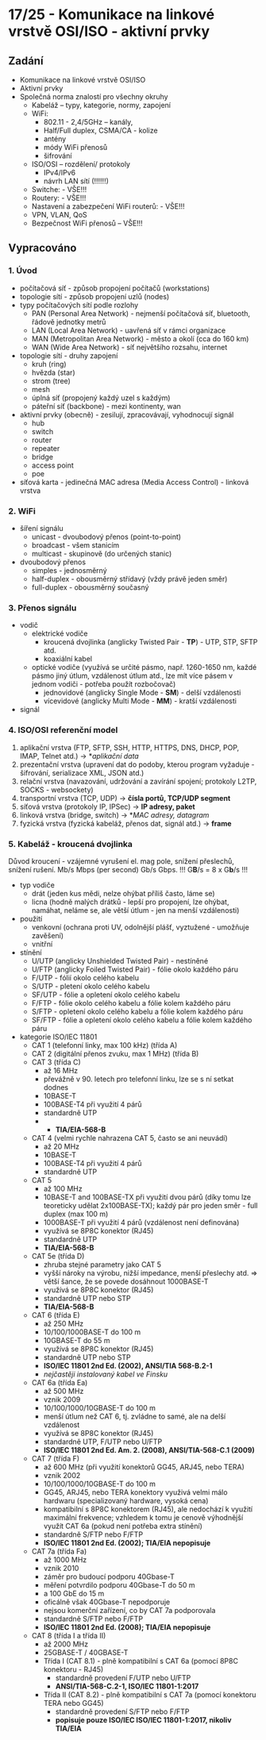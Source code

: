 # 17/25 - Komunikace na linkové vrstvě OSI/ISO - aktivní prvky
## Zadání
-	Komunikace na linkové vrstvě OSI/ISO
- Aktivní prvky
- Společná norma znalostí pro všechny okruhy
    - Kabeláž – typy, kategorie, normy, zapojení
    - WiFi:
        - 802.11 - 2,4/5GHz – kanály, 
        - Half/Full duplex, CSMA/CA - kolize
        - antény
        - módy WiFi přenosů
        - šifrování
    - ISO/OSI – rozdělení/ protokoly
        - IPv4/IPv6
        - návrh LAN sítí (!!!!!!)
    - Switche: - VŠE!!!
    - Routery: - VŠE!!!
    - Nastavení a zabezpečení WiFi routerů: - VŠE!!!
    - VPN, VLAN, QoS
    - Bezpečnost WiFi přenosů – VŠE!!!

## Vypracováno

### 1. Úvod
- počítačová síť - způsob propojení počítačů (workstations)
- topologie sítí - způsob propojení uzlů (nodes)
- typy počítačových sítí podle rozlohy
    - PAN (Personal Area Network) - nejmenší počítačová síť, bluetooth, řádově jednotky metrů
    - LAN (Local Area Network) - uavřená síť v rámci organizace
    - MAN (Metropolitan Area Network) - město a okolí (cca do 160 km)
    - WAN (Wide Area Network) - síť největšího rozsahu, internet
- topologie sítí - druhy zapojení
    - kruh (ring)
    - hvězda (star)
    - strom (tree)
    - mesh
    - úplná síť (propojený každý uzel s každým)
    - páteřní síť (backbone) - mezi kontinenty, wan
- aktivní prvky (obecně) - zesilují, zpracovávají, vyhodnocují signál
    - hub
    - switch
    - router
    - repeater
    - bridge
    - access point
    - poe
- síťová karta - jedinečná MAC adresa (Media Access Control) - linková vrstva
    
### 2. WiFi
- šíření signálu
    - unicast - dvoubodový přenos (point-to-point)
    - broadcast - všem stanicím
    - multicast - skupinově (do určených stanic)
- dvoubodový přenos
    - simples - jednosměrný
    - half-duplex - obousměrný střídavý (vždy právě jeden směr)
    - full-duplex - obousměrný současný
    
### 3. Přenos signálu
- vodič
    - elektrické vodiče
        - kroucená dvojlinka (anglicky Twisted Pair - **TP**) - UTP, STP, SFTP atd.
        - koaxiální kabel
    - optické vodiče (využívá se určité pásmo, např. 1260-1650 nm, každé pásmo jiný útlum, vzdálenost útlum atd., lze mít více pásem v jednom vodiči - potřeba použít rozbočovač)
        - jednovidové (anglicky Single Mode - **SM**) - delší vzdálenosti
        - vícevidové (anglicky Multi Mode - **MM**) - kratší vzdálenosti
- signál

### 4. ISO/OSI referenční model
1. aplikační vrstva (FTP, SFTP, SSH, HTTP, HTTPS, DNS, DHCP, POP, IMAP, Telnet atd.) -> **aplikační data*
2. prezentační vrstva (upravení dat do podoby, kterou program vyžaduje - šifrování, serializace XML, JSON atd.)
3. relační vrstva (navazování, udržování a zavírání spojení; protokoly L2TP, SOCKS - websockety)
4. transportní vrstva (TCP, UDP) -> **čísla portů, TCP/UDP segment**
5. síťová vrstva (protokoly IP, IPSec) -> **IP adresy, paket**
6. linková vrstva (bridge, switch) -> **MAC adresy, datagram*
7. fyzická vrstva (fyzická kabeláž, přenos dat, signál atd.) -> **frame**

### 5. Kabeláž - kroucená dvojlinka
Důvod kroucení - vzájemné vyrušení el. mag pole, snížení přeslechů, snížení rušení. Mb/s  Mbps (per second) Gb/s Gbps. !!! G**B**/s  = 8 x G**b**/s  !!!

- typ vodiče
    - drát (jeden kus mědi, nelze ohýbat příliš často, láme se)
    - licna (hodně malých drátků - lepší pro propojení, lze ohýbat, namáhat, neláme se, ale větší útlum - jen na menší vzdálenosti)
- použití
    - venkovní (ochrana proti UV, odolnější plášť, vyztužené - umožňuje zavěšení)
    - vnitřní
- stínění
    - U/UTP (anglicky Unshielded Twisted Pair) - nestíněné
    - U/FTP (anglicky Foiled Twisted Pair) - fólie okolo každého páru
    - F/UTP - fólií okolo celého kabelu
    - S/UTP - pletení okolo celého kabelu
    - SF/UTP - fólie a opletení okolo celého kabelu
    - F/FTP - fólie okolo celého kabelu a fólie kolem každého páru
    - S/FTP - opletení okolo celého kabelu a fólie kolem každého páru
    - SF/FTP - fólie a opletení okolo celého kabelu a fólie kolem každého páru
- kategorie ISO/IEC 11801
    - CAT 1 (telefonní linky, max 100 kHz)  (třída A)
    - CAT 2 (digitální přenos zvuku, max 1 MHz)  (třída B)
    - CAT 3  (třída C)
        - až 16 MHz
        - převážně v 90. letech pro telefonní linku, lze se s ní setkat dodnes
        - 10BASE-T
        - 100BASE-T4 při využití 4 párů
        - standardně UTP
        - - **TIA/EIA-568-B**
    - CAT 4 (velmi rychle nahrazena CAT 5, často se ani neuvádí)
        - až 20 MHz
        - 10BASE-T
        - 100BASE-T4 při využití 4 párů
        - standardně UTP
    - CAT 5
        - až 100 MHz
        - 10BASE-T and 100BASE-TX při využití dvou párů (díky tomu lze teoreticky udělat 2x100BASE-TX); každý pár pro jeden směr - full duplex (max 100 m)
        - 1000BASE-T při využití 4 párů (vzdálenost není definována)
        - využívá se 8P8C konektor (RJ45)
        - standardně UTP
        - **TIA/EIA-568-B**
    - CAT 5e (třída D)
        - zhruba stejné parametry jako CAT 5
        - vyšší nároky na výrobu, nižší impedance, menší přeslechy atd. => větší šance, že se povede dosáhnout 1000BASE-T
        - využívá se 8P8C konektor (RJ45)
        - standardně UTP nebo STP
        - **TIA/EIA-568-B**
    - CAT 6 (třída E)
        - až 250 MHz
        - 10/100/1000BASE-T do 100 m
        - 10GBASE-T do 55 m
        - využívá se 8P8C konektor (RJ45)
        - standardně UTP nebo STP
        - **ISO/IEC 11801 2nd Ed. (2002), ANSI/TIA 568-B.2-1**
        - *nejčastěji instalovaný kabel ve Finsku*
    - CAT 6a (třída Ea)
        - až 500 MHz
        - vznik 2009
        - 10/100/1000/10GBASE-T do 100 m
        - menší útlum než CAT 6, tj. zvládne to samé, ale na delší vzdálenost
        - využívá se 8P8C konektor (RJ45)
        - standardně UTP, F/UTP nebo U/FTP
        - **ISO/IEC 11801 2nd Ed. Am. 2. (2008), ANSI/TIA-568-C.1 (2009)**
    - CAT 7 (třída F)
        - až 600 MHz (při využití konektorů GG45, ARJ45, nebo TERA)
        - vznik 2002
        - 10/100/1000/10GBASE-T do 100 m
        - GG45, ARJ45, nebo TERA konektory využivá velmi málo hardwaru (specializovaný hardware, vysoká cena)
        - kompatibilní s 8P8C konektorem (RJ45), ale nedochází k využití maximální frekvence; vzhledem k tomu je cenově výhodnější využít CAT 6a (pokud není potřeba extra stínění)
        - standardně S/FTP nebo F/FTP
        - **ISO/IEC 11801 2nd Ed. (2002); TIA/EIA nepopisuje**
    - CAT 7a (třída Fa)
        - až 1000 MHz
        - vznik 2010
        - záměr pro budoucí podporu 40Gbase-T
        - měření potvrdilo podporu 40Gbase-T do 50 m
        - a 100 GbE do 15 m
        - oficálně však 40Gbase-T nepodporuje
        - nejsou komerční zařízení, co by CAT 7a podporovala
        - standardně S/FTP nebo F/FTP
        - **ISO/IEC 11801 2nd Ed. (2008); TIA/EIA nepopisuje**
    - CAT 8 (třída I a třída II)
        - až 2000 MHz
        - 25GBASE-T / 40GBASE-T
        - Třída I (CAT 8.1) - plně kompatibilní s CAT 6a (pomocí 8P8C konektoru - RJ45)
            - standardně provedení F/UTP nebo U/FTP
            - **ANSI/TIA-568-C.2-1, ISO/IEC 11801-1:2017**
        - Třída II (CAT 8.2) - plně kompatibilní s CAT 7a (pomocí konektoru TERA nebo GG45)
            - standardně provedení S/FTP nebo F/FTP
            - **popisuje pouze ISO/IEC ISO/IEC 11801-1:2017, nikoliv TIA/EIA**
